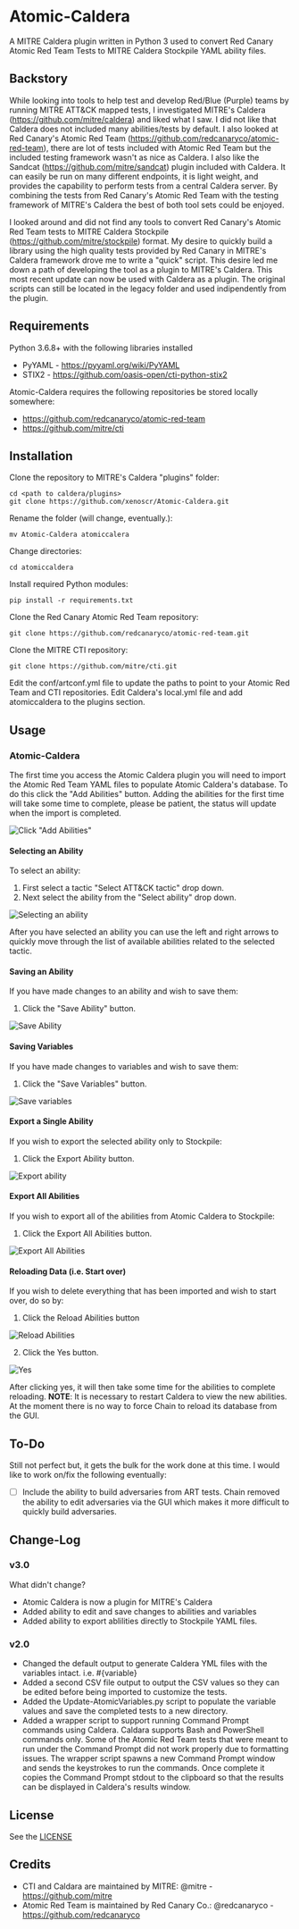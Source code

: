 # Atomic-Caldera
A MITRE Caldera plugin written in Python 3 used to convert Red Canary Atomic Red Team Tests to MITRE Caldera Stockpile YAML ability files.

## Backstory
While looking into tools to help test and develop Red/Blue (Purple) teams by running MITRE ATT&CK mapped tests, I investigated MITRE's Caldera (https://github.com/mitre/caldera) and liked what I saw. I did not like that Caldera does not included many abilities/tests by default. I also looked at Red Canary's Atomic Red Team (https://github.com/redcanaryco/atomic-red-team), there are lot of tests included with Atomic Red Team but the included testing framework wasn't as nice as Caldera. I also like the Sandcat (https://github.com/mitre/sandcat) plugin included with Caldera. It can easily be run on many different endpoints, it is light weight, and provides the capability to perform tests from a central Caldera server. By combining the tests from Red Canary's Atomic Red Team with the testing framework of MITRE's Caldera the best of both tool sets could be enjoyed.

I looked around and did not find any tools to convert Red Canary's Atomic Red Team tests to MITRE Caldera Stockpile (https://github.com/mitre/stockpile) format. My desire to quickly build a library using the high quality tests provided by Red Canary in MITRE's Caldera framework drove me to write a "quick" script. This desire led me down a path of developing the tool as a plugin to MITRE's Caldera. This most recent update can now be used with Caldera as a plugin. The original scripts can still be located in the legacy folder and used indipendently from the plugin.

## Requirements
Python 3.6.8+ with the following libraries installed
* PyYAML - https://pyyaml.org/wiki/PyYAML
* STIX2 - https://github.com/oasis-open/cti-python-stix2

Atomic-Caldera requires the following repositories be stored locally somewhere:
* https://github.com/redcanaryco/atomic-red-team
* https://github.com/mitre/cti

## Installation
Clone the repository to MITRE's Caldera "plugins" folder:
```
cd <path to caldera/plugins>
git clone https://github.com/xenoscr/Atomic-Caldera.git
```
Rename the folder (will change, eventually.):
```
mv Atomic-Caldera atomiccalera
```
Change directories:
```
cd atomiccaldera
```
Install required Python modules:
```
pip install -r requirements.txt
```
Clone the Red Canary Atomic Red Team repository:
```
git clone https://github.com/redcanaryco/atomic-red-team.git
```
Clone the MITRE CTI repository:
```
git clone https://github.com/mitre/cti.git
```
Edit the conf/artconf.yml file to update the paths to point to your Atomic Red Team and CTI repositories.
Edit Caldera's local.yml file and add atomiccaldera to the plugins section.

## Usage
### Atomic-Caldera
The first time you access the Atomic Caldera plugin you will need to import the Atomic Red Team YAML files to populate Atomic Caldera's database. To do this click the "Add Abilities" button. Adding the abilities for the first time will take some time to complete, please be patient, the status will update when the import is completed.

![Click "Add Abilities"](images/addabilites.png?raw=true "Add Abilities")

#### Selecting an Ability
To select an ability:
1. First select a tactic "Select ATT&CK tactic" drop down.
2. Next select the ability from the "Select ability" drop down.

![Selecting an ability](images/selectability.png?raw=true "Select Ability")

After you have selected an ability you can use the left and right arrows to quickly move through the list of available abilities related to the selected tactic.

#### Saving an Ability
If you have made changes to an ability and wish to save them:
1. Click the "Save Ability" button.

![Save Ability](images/saveability.png?raw=true "Save Ability")

#### Saving Variables
If you have made changes to variables and wish to save them:
1. Click the "Save Variables" button.

![Save variables](images/savevariables.png?raw=true "Save Variables")

#### Export a Single Ability
If you wish to export the selected ability only to Stockpile:
1. Click the Export Ability button.

![Export ability](images/exportone.png?raw=true "Export single ability")&nbsp;

#### Export All Abilities
If you wish to export all of the abilities from Atomic Caldera to Stockpile:
1. Click the Export All Abilities button.

![Export All Abilities](images/exportall.png?raw=true "Export All Abilities")

#### Reloading Data (i.e. Start over)
If you wish to delete everything that has been imported and wish to start over, do so by:
1. Click the Reload Abilities button

![Reload Abilities](images/reloadabilities.png?raw=true "Reload Abilities")

2. Click the Yes button.

![Yes](images/yes.png?raw=true "Yes")

After clicking yes, it will then take some time for the abilities to complete reloading.
**NOTE**: It is necessary to restart Caldera to view the new abilities. At the moment there is no way to force Chain to reload its database from the GUI.

## To-Do
Still not perfect but, it gets the bulk for the work done at this time. I would like to work on/fix the following eventually:
- [ ] Include the ability to build adversaries from ART tests. Chain removed the ability to edit adversaries via the GUI which makes it more difficult to quickly build adversaries.

## Change-Log
### v3.0
What didn't change?
* Atomic Caldera is now a plugin for MITRE's Caldera
* Added ability to edit and save changes to abilities and variables
* Added ability to export ablilities directly to Stockpile YAML files.

### v2.0
* Changed the default output to generate Caldera YML files with the variables intact. i.e. #{variable}
* Added a second CSV file output to output the CSV values so they can be edited before being imported to customize the tests.
* Added the Update-AtomicVariables.py script to populate the variable values and save the completed tests to a new directory.
* Added a wrapper script to support running Command Prompt commands using Caldera. Caldara supports Bash and PowerShell commands only. Some of the Atomic Red Team tests that were meant to run under the Command Prompt did not work properly due to formatting issues. The wrapper script spawns a new Command Prompt window and sends the keystrokes to run the commands. Once complete it copies the Command Prompt stdout to the clipboard so that the results can be displayed in Caldera's results window.

## License
See the [LICENSE](https://github.com/xenoscr/Atomic-Caldera/blob/master/LICENSE)

## Credits
* CTI and Caldara are maintained by MITRE: @mitre - https://github.com/mitre
* Atomic Red Team is maintained by Red Canary Co.: @redcanaryco - https://github.com/redcanaryco
